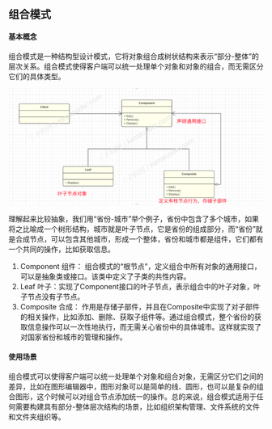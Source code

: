 ## 组合模式  

#### 基本概念

​		组合模式是⼀种结构型设计模式，它将对象组合成树状结构来表示“部分-整体”的层次关系。组合模式使得客户端可以统⼀处理单个对象和对象的组合，⽽⽆需区分它们的具体类型。

![组合模式](img/组合模式.png)

理解起来⽐较抽象，我们⽤“省份-城市”举个例⼦，省份中包含了多个城市，如果将之⽐喻成⼀个树形结构，城市就是叶⼦节点，它是省份的组成部分，⽽“省份”就是合成节点，可以包含其他城市，形成⼀个整体，省份和城市都是组件，它们都有⼀个共同的操作，⽐如获取信息。

1. Component 组件： 组合模式的“根节点”，定义组合中所有对象的通⽤接⼝，可以是抽象类或接⼝。该类中定义了⼦类的共性内容。
2. Leaf 叶⼦：实现了Component接⼝的叶⼦节点，表示组合中的叶⼦对象，叶⼦节点没有⼦节点。
3. Composite 合成： 作⽤是存储⼦部件，并且在Composite中实现了对⼦部件的相关操作，⽐如添加、删除、获取⼦组件等。通过组合模式，整个省份的获取信息操作可以⼀次性地执⾏，⽽⽆需关⼼省份中的具体城市。这样就实现了对国家省份和城市的管理和操作。

#### 使⽤场景

​		组合模式可以使得客户端可以统⼀处理单个对象和组合对象，⽆需区分它们之间的差异，⽐如在图形编辑器中，图形对象可以是简单的线、圆形，也可以是复杂的组合图形，这个时候可以对组合节点添加统⼀的操作。总的来说，组合模式适⽤于任何需要构建具有部分-整体层次结构的场景，⽐如组织架构管理、⽂件系统的⽂件和⽂件夹组织等。